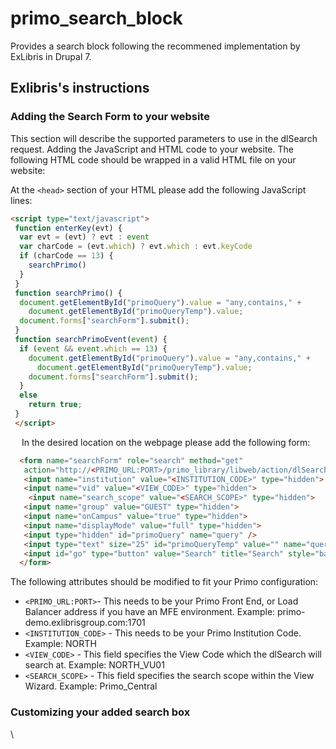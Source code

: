 primo_search_block
==================

Provides a search block following the recommened implementation by ExLibris in Drupal 7.


## Exlibris's instructions 

### Adding the Search Form to your website

This section will describe the supported parameters to use in the dlSearch request. Adding the JavaScript and HTML code to your website. The following HTML code should be wrapped in a valid HTML file on your website:

At the `<head>` section of your HTML please add the following JavaScript lines:
```html
<script type="text/javascript"> 
 function enterKey(evt) {
  var evt = (evt) ? evt : event
  var charCode = (evt.which) ? evt.which : evt.keyCode
  if (charCode == 13) {
    searchPrimo()
  }
 } 
 function searchPrimo() {
  document.getElementById("primoQuery").value = "any,contains," + 
    document.getElementById("primoQueryTemp").value;
  document.forms["searchForm"].submit();
 }
 function searchPrimoEvent(event) {
  if (event && event.which == 13) {
    document.getElementById("primoQuery").value = "any,contains," + 
      document.getElementById("primoQueryTemp").value;
    document.forms["searchForm"].submit();
  }
  else
    return true;
 }
 </script>
```
  
In the desired location on the webpage please add the following form:

```html
  <form name="searchForm" role="search" method="get" 
   action="http://<PRIMO_URL:PORT>/primo_library/libweb/action/dlSearch.do" enctype="application/x-www-form-urlencoded; charset=utf-8" id="simple" target="_self"  onsubmit="searchPrimo()">
   <input name="institution" value="<INSTITUTION_CODE>" type="hidden">
   <input name="vid" value="<VIEW_CODE>" type="hidden">
    <input name="search_scope" value="<SEARCH_SCOPE>" type="hidden">
   <input name="group" value="GUEST" type="hidden">
   <input name="onCampus" value="true" type="hidden">
   <input name="displayMode" value="full" type="hidden">
   <input type="hidden" id="primoQuery" name="query" />
   <input type="text" size="25" id="primoQueryTemp" value="" name="queryTemp" onkeypress="return searchPrimoEvent(event)" />
   <input id="go" type="button" value="Search" title="Search" style="background:#fff2c6; color: #8a8372; border:3px solid; margin-top: 5px; margin-left: 125px;" onclick="searchPrimo()" alt="Search">
  </form>
```
The following attributes should be modified to fit your Primo configuration:

* `<PRIMO_URL:PORT>`- This needs to be your Primo Front End, or Load Balancer address if you have an MFE environment. Example: primo-demo.exlibrisgroup.com:1701
* `<INSTITUTION_CODE>` - This needs to be your Primo Institution Code. Example: NORTH
* `<VIEW_CODE>` - This field specifies the View Code which the dlSearch will search at. Example: NORTH_VU01
* `<SEARCH_SCOPE>` - This field specifies the search scope within the View Wizard. Example: Primo_Central


### Customizing your added search box
\
